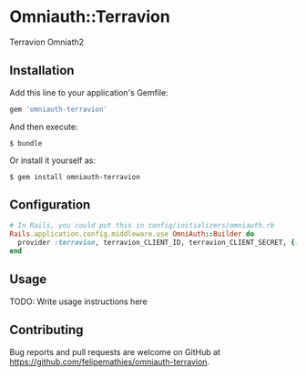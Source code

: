 # Omniauth::Terravion

Terravion Omniath2

## Installation

Add this line to your application's Gemfile:

```ruby
gem 'omniauth-terravion'
```

And then execute:

    $ bundle

Or install it yourself as:

    $ gem install omniauth-terravion

## Configuration

```ruby
# In Rails, you could put this in config/initializers/omniauth.rb
Rails.application.config.middleware.use OmniAuth::Builder do
  provider :terravion, terravion_CLIENT_ID, terravion_CLIENT_SECRET, {:scope => SCOPES}
end
```

## Usage

TODO: Write usage instructions here

## Contributing

Bug reports and pull requests are welcome on GitHub at https://github.com/felipemathies/omniauth-terravion.
